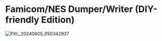 # Famicom/NES Dumper/Writer (DIY-friendly Edition)

![PXL_20240805_050342937](https://github.com/user-attachments/assets/a4381f8b-9713-4784-80a8-5aa9b719b1cb)
